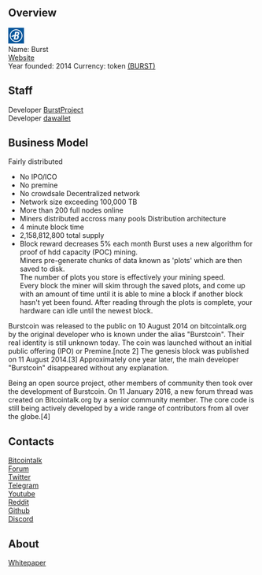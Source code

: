 ## Overview
![ logo](../projects/logo/burst.png)    
Name: Burst  
[Website](http://www.burst-coin.org/)   
Year founded: 2014
Currency: token [(BURST)](https://coinmarketcap.com/currencies/burst/)	 
## Staff 
Developer [BurstProject](../people/BurstProject.md)  
Developer [dawallet](../people/dawallet.md)  
## Business Model
 Fairly distributed
* No IPO/ICO
* No premine
* No crowdsale
Decentralized network
* Network size exceeding 100,000 TB
* More than 200 full nodes online
* Miners distributed accross many pools
Distribution architecture
* 4 minute block time
* 2,158,812,800 total supply
* Block reward decreases 5% each month
Burst uses a new algorithm for proof of hdd capacity (POC) mining.  
Miners pre-generate chunks of data known as 'plots' which are then saved to disk.  
The number of plots you store is effectively your mining speed.  
Every block the miner will skim through the saved plots, and come up with an amount of time until it is able to mine a block if another block hasn't yet been found. After reading through the plots is complete, your hardware can idle until the newest block.

Burstcoin was released to the public on 10 August 2014 on bitcointalk.org by the original developer who is known under the alias "Burstcoin". Their real identity is still unknown today. The coin was launched without an initial public offering (IPO) or Premine.[note 2] The genesis block was published on 11 August 2014.[3] Approximately one year later, the main developer "Burstcoin" disappeared without any explanation.

Being an open source project, other members of community then took over the development of Burstcoin. On 11 January 2016, a new forum thread was created on Bitcointalk.org by a senior community member. The core code is still being actively developed by a wide range of contributors from all over the globe.[4]
## Contacts  
[Bitcointalk](https://bitcointalk.org/index.php?topic=1541310)     
[Forum](http://www.burst-coin.org/forums)  
[Twitter](https://twitter.com/Burstcoin_dev)   
[Telegram](https://t.me/burstcoin)   
[Youtube](https://www.youtube.com/channel/UC0Btiu5VeUT6B5eAaHGZMdQ/feed)  
[Reddit](https://www.reddit.com/r/burstcoin/)  
[Github](https://github.com/burst-team/burstcoin)  
[Discord](https://discordapp.com/invite/RPhpjVv)  
   
## About 
[Whitepaper](https://eprint.iacr.org/2015/528.pdf)